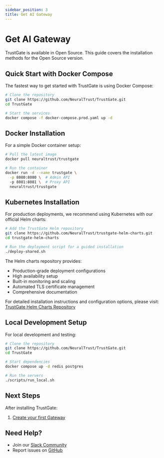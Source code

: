 ```yaml
---
sidebar_position: 3
title: Get AI Gateway
---
```


# Get AI Gateway

TrustGate is available in Open Source. This guide covers the installation methods for the Open Source version.

## Quick Start with Docker Compose

The fastest way to get started with TrustGate is using Docker Compose:

```bash
# Clone the repository
git clone https://github.com/NeuralTrust/TrustGate.git
cd TrustGate

# Start the services
docker compose -f docker-compose.prod.yaml up -d
```

## Docker Installation

For a simple Docker container setup:

```bash
# Pull the latest image
docker pull neuraltrust/trustgate

# Run the container
docker run -d --name trustgate \
  -p 8080:8080 \  # Admin API
  -p 8081:8081 \  # Proxy API
  neuraltrust/trustgate
```

## Kubernetes Installation

For production deployments, we recommend using Kubernetes with our official Helm charts:

```bash
# Add the TrustGate Helm repository
git clone https://github.com/NeuralTrust/trustgate-helm-charts.git
cd trustgate-helm-charts

# Run the deployment script for a guided installation
./deploy-shared.sh
```

The Helm charts repository provides:
- Production-grade deployment configurations
- High availability setup
- Built-in monitoring and scaling
- Automated TLS certificate management
- Comprehensive documentation

For detailed installation instructions and configuration options, please visit:
[TrustGate Helm Charts Repository](https://github.com/NeuralTrust/trustgate-helm-charts)

## Local Development Setup

For local development and testing:

```bash
# Clone the repository
git clone https://github.com/NeuralTrust/TrustGate.git
cd TrustGate

# Start dependencies
docker compose up -d redis postgres

# Run the servers
./scripts/run_local.sh
```

## Next Steps

After installing TrustGate:

1. [Create your first Gateway](./first-gateway.md)

## Need Help?

- Join our [Slack Community](https://neuraltrustcommunity.slack.com/join/shared_invite/zt-2xl47cag6-_HFNpltIULnA3wh4R6AqBg)
- Report issues on [GitHub](https://github.com/neuraltrust/TrustGate/issues)